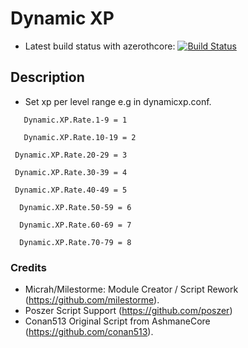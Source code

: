 # Dynamic XP
- Latest build status with azerothcore: [![Build Status](https://travis-ci.com/milestorme/mod-dynamic-xp.svg?branch=master)](https://travis-ci.com/milestorme/mod-dynamic-xp)

## Description
- Set xp per level range e.g in dynamicxp.conf.

`   Dynamic.XP.Rate.1-9 = 1`

`   Dynamic.XP.Rate.10-19 = 2`

  ` Dynamic.XP.Rate.20-29 = 3`

  ` Dynamic.XP.Rate.30-39 = 4`

  ` Dynamic.XP.Rate.40-49 = 5`

 `  Dynamic.XP.Rate.50-59 = 6`

 `  Dynamic.XP.Rate.60-69 = 7`
 
 `  Dynamic.XP.Rate.70-79 = 8`

### Credits
- Micrah/Milestorme: Module Creator / Script Rework (https://github.com/milestorme).
- Poszer Script Support (https://github.com/poszer) 
- Conan513 Original Script from AshmaneCore (https://github.com/conan513).



